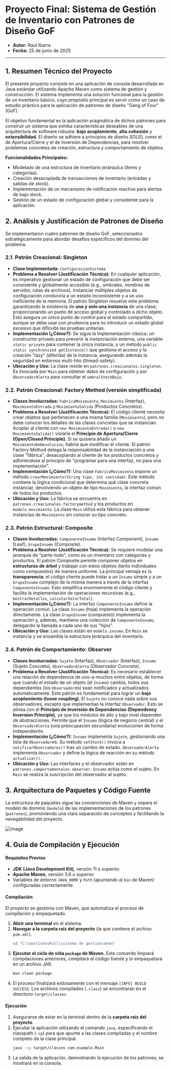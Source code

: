 # **Proyecto Final: Sistema de Gestión de Inventario con Patrones de Diseño GoF**

* **Autor:** Raúl Ibarra
* **Fecha:** 25 de junio de 2025

---

## **1. Resumen Técnico del Proyecto**

El presente proyecto consiste en una aplicación de consola desarrollada en Java estándar utilizando Apache Maven como sistema de gestión y construcción. El sistema implementa una solución funcional para la gestión de un inventario básico, cuyo propósito principal es servir como un caso de estudio práctico para la aplicación de patrones de diseño "Gang of Four" (GoF).

El objetivo fundamental es la aplicación pragmática de dichos patrones para construir un sistema que exhiba características deseables de una arquitectura de software robusta: **bajo acoplamiento**, **alta cohesión** y **extensibilidad**. El diseño se adhiere a principios de diseño SOLID, como el de Apertura/Cierre y el de Inversión de Dependencias, para resolver problemas concretos de creación, estructura y comportamiento de objetos.

**Funcionalidades Principales:**
- Modelado de una estructura de inventario jerárquica (ítems y categorías).
- Creación desacoplada de transacciones de inventario (entradas y salidas de stock).
- Implementación de un mecanismo de notificación reactivo para alertas de bajo stock.
- Gestión de un estado de configuración global y consistente para la aplicación.

## **2. Análisis y Justificación de Patrones de Diseño**

Se implementaron cuatro patrones de diseño GoF, seleccionados estratégicamente para abordar desafíos específicos del dominio del problema.

### **2.1. Patrón Creacional: Singleton**

* **Clase Implementada:** `ConfiguracionSistema`
* **Problema a Resolver (Justificación Técnica):** En cualquier aplicación, es imperativo gestionar un estado de configuración que debe ser consistente y globalmente accesible (e.g., umbrales, nombres de servidor, rutas de archivos). Instanciar múltiples objetos de configuración conduciría a un estado inconsistente y a un uso ineficiente de la memoria. El patrón Singleton resuelve este problema garantizando la existencia de **una y solo una instancia** de una clase, proporcionando un punto de acceso global y controlado a dicho objeto. Esto asegura un único punto de control para el estado compartido, aunque se debe usar con prudencia para no introducir un estado global excesivo que dificulte las pruebas unitarias.
* **Implementación (¿Cómo?):** Se sigue la implementación clásica: un constructor privado para prevenir la instanciación externa, una variable `static private` para contener la única instancia, y un método `public static synchronized getInstance()` que gestiona el acceso y la creación "lazy" (diferida) de la instancia, asegurando además la seguridad en entornos multi-hilo (thread-safety).
* **Ubicación y Uso:** La clase reside en `patrones.creacionales.singleton`. Es invocada por `Main` para obtener datos de configuración y por `ObservadorAlerta` para consultar el `umbralStockBajo`.

### **2.2. Patrón Creacional: Factory Method (versión simplificada)**

* **Clases Involucradas:** `FabricaMovimiento`, `Movimiento` (Interfaz), `MovimientoEntrada` y `MovimientoSalida` (Productos Concretos).
* **Problema a Resolver (Justificación Técnica):** El código cliente necesita crear objetos que pertenecen a una misma familia (`Movimiento`), pero no debe conocer los detalles de las clases concretas que se instancian. Acoplar al cliente con `new MovimientoEntrada()` o `new MovimientoSalida()` violaría el **Principio de Apertura/Cierre (Open/Closed Principle)**. Si se quisiera añadir un `MovimientoDeDevolucion`, habría que modificar el cliente. El patrón Factory Method delega la responsabilidad de la instanciación a una clase "fábrica", desacoplando al cliente de los productos concretos y adhiriéndose al principio de "programar para una interfaz, no para una implementación".
* **Implementación (¿Cómo?):** Una clase `FabricaMovimiento` expone un método `crearMovimiento(String tipo, int cantidad)`. Este método contiene la lógica condicional que determina qué clase concreta instanciar, devolviendo un objeto de tipo `Movimiento`, la interfaz común de todos los productos.
* **Ubicación y Uso:** La fábrica se encuentra en `patrones.creacionales.factorymethod` y los productos en `modelo.movimiento`. La clase `Main` utiliza esta fábrica para obtener instancias de `Movimiento` sin conocer su tipo concreto.

### **2.3. Patrón Estructural: Composite**

* **Clases Involucradas:** `ComponenteInsumo` (Interfaz Component), `Insumo` (Leaf), `GrupoInsumo` (Composite).
* **Problema a Resolver (Justificación Técnica):** Se requiere modelar una jerarquía de "parte-todo", como es un inventario con categorías y productos. El patrón Composite permite componer objetos en **estructuras de árbol** y trabajar con estos objetos (tanto individuales como compuestos) de manera uniforme. La principal ventaja es la **transparencia**: el código cliente puede tratar a un `Insumo` simple y a un `GrupoInsumo` complejo de la misma manera a través de la interfaz `ComponenteInsumo`. Esto simplifica enormemente el código cliente y facilita la implementación de operaciones recursivas (e.g., `mostrarDetalles`, `calcularValorTotal`).
* **Implementación (¿Cómo?):** La interfaz `ComponenteInsumo` define la operación común. La clase `Insumo` (hoja) implementa la operación directamente. La clase `GrupoInsumo` (compuesto) implementa la operación y, además, mantiene una colección de `ComponenteInsumo`, delegando la llamada a cada uno de sus "hijos".
* **Ubicación y Uso:** Las clases están en `modelo.insumo`. En `Main` se instancia y se ensambla la estructura jerárquica del inventario.

### **2.4. Patrón de Comportamiento: Observer**

* **Clases Involucradas:** `Sujeto` (Interfaz), `Observador` (Interfaz), `Insumo` (Sujeto Concreto), `ObservadorAlerta` (Observador Concreto).
* **Problema a Resolver (Justificación Técnica):** Es necesario establecer una relación de dependencia de uno-a-muchos entre objetos, de forma que cuando el estado de un objeto (el `Insumo`) cambia, todos sus dependientes (los `Observador`es) sean notificados y actualizados automáticamente. Este patrón es fundamental para lograr un **bajo acoplamiento (loose coupling)**. El `Sujeto` no conoce nada sobre sus observadores, excepto que implementan la interfaz `Observador`. Esto se alinea con el **Principio de Inversión de Dependencias (Dependency Inversion Principle)**, ya que los módulos de alto y bajo nivel dependen de abstracciones. Permite que el `Insumo` (lógica de negocio central) y el `ObservadorAlerta` (una preocupación secundaria) evolucionen de forma independiente.
* **Implementación (¿Cómo?):** `Insumo` implementa `Sujeto`, gestionando una lista de `Observador`es. Su método `setStock()` invoca a `notificarObservadores()` tras un cambio de estado. `ObservadorAlerta` implementa `Observador` y define la lógica de reacción en su método `actualizar()`.
* **Ubicación y Uso:** Las interfaces y el observador están en `patrones.comportamentales.observer`. `Insumo` actúa como el sujeto. En `Main` se realiza la suscripción del observador al sujeto.

## **3. Arquitectura de Paquetes y Código Fuente**

La estructura de paquetes sigue las convenciones de Maven y separa el modelo de dominio (`modelo`) de las implementaciones de los patrones (`patrones`), promoviendo una clara separación de conceptos y facilitando la navegabilidad del proyecto.

![image](https://github.com/user-attachments/assets/e49fcaae-884a-484d-818b-89a7bf3fc13c)

## **4. Guía de Compilación y Ejecución**

#### **Requisitos Previos**
* **JDK (Java Development Kit)**, versión 11 o superior.
* **Apache Maven**, versión 3.6 o superior.
* Variables de entorno `JAVA_HOME` y `Path` (apuntando al `bin` de Maven) configuradas correctamente.

#### **Compilación**
El proyecto se gestiona con Maven, que automatiza el proceso de compilación y empaquetado.

1.  **Abrir una terminal** en el sistema.
2.  **Navegar a la carpeta raíz del proyecto** (la que contiene el archivo `pom.xml`).
    ```sh
    cd "C:\GestionesRull\sistema de gestion\demo"
    ```
3.  **Ejecutar el ciclo de vida `package` de Maven.** Este comando limpiará compilaciones anteriores, compilará el código fuente y lo empaquetará en un archivo JAR.
    ```sh
    mvn clean package
    ```
4.  El proceso finalizará exitosamente con el mensaje `[INFO] BUILD SUCCESS`. Los archivos compilados (`.class`) se encontrarán en el directorio `target/classes`.

#### **Ejecución**
1.  Asegurarse de estar en la terminal dentro de la **carpeta raíz del proyecto**.
2.  Ejecutar la aplicación utilizando el comando `java`, especificando el classpath (`-cp`) para que apunte a las clases compiladas y el nombre completo de la clase principal.
    ```sh
    java -cp target/classes com.example.Main
    ```
3.  La salida de la aplicación, demostrando la ejecución de los patrones, se mostrará en la consola.


